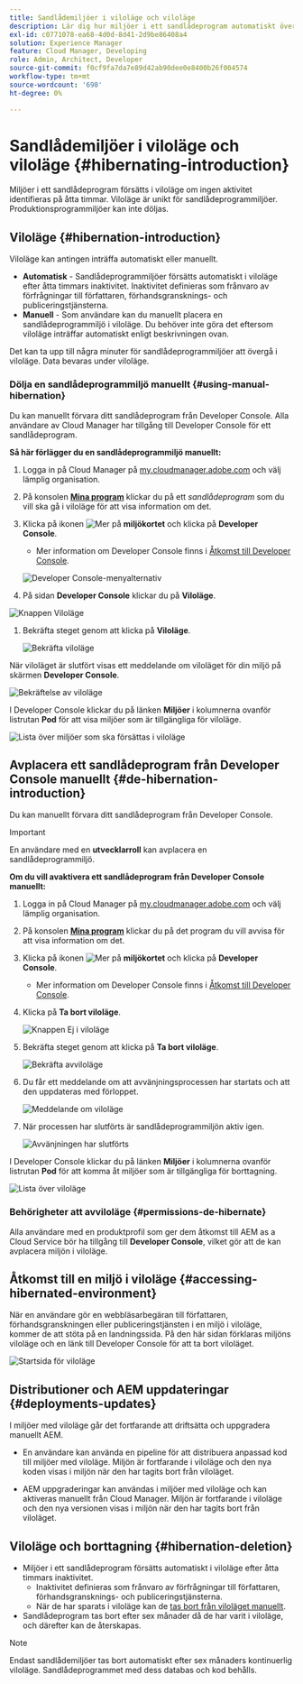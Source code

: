 ```yaml
---
title: Sandlådemiljöer i viloläge och viloläge
description: Lär dig hur miljöer i ett sandlådeprogram automatiskt övergår i viloläge och hur du kan avplacera dem i viloläge.
exl-id: c0771078-ea68-4d0d-8d41-2d9be86408a4
solution: Experience Manager
feature: Cloud Manager, Developing
role: Admin, Architect, Developer
source-git-commit: f0cf9fa7da7e89d42ab90dee0e8400b26f004574
workflow-type: tm+mt
source-wordcount: '698'
ht-degree: 0%

---
```



# Sandlådemiljöer i viloläge och viloläge {#hibernating-introduction}

Miljöer i ett sandlådeprogram försätts i viloläge om ingen aktivitet identifieras på åtta timmar. Viloläge är unikt för sandlådeprogrammiljöer. Produktionsprogrammiljöer kan inte döljas.

## Viloläge {#hibernation-introduction}

Viloläge kan antingen inträffa automatiskt eller manuellt.

* **Automatisk** - Sandlådeprogrammiljöer försätts automatiskt i viloläge efter åtta timmars inaktivitet. Inaktivitet definieras som frånvaro av förfrågningar till författaren, förhandsgransknings- och publiceringstjänsterna.
* **Manuell** - Som användare kan du manuellt placera en sandlådeprogrammiljö i viloläge. Du behöver inte göra det eftersom viloläge inträffar automatiskt enligt beskrivningen ovan.

Det kan ta upp till några minuter för sandlådeprogrammiljöer att övergå i viloläge. Data bevaras under viloläge.

### Dölja en sandlådeprogrammiljö manuellt {#using-manual-hibernation}

Du kan manuellt förvara ditt sandlådeprogram från Developer Console. Alla användare av Cloud Manager har tillgång till Developer Console för ett sandlådeprogram.

**Så här förlägger du en sandlådeprogrammiljö manuellt:**

1. Logga in på Cloud Manager på [my.cloudmanager.adobe.com](https://my.cloudmanager.adobe.com/) och välj lämplig organisation.

1. På konsolen **[Mina program](/help/implementing/cloud-manager/navigation.md#my-programs)** klickar du på ett *sandlådeprogram* som du vill ska gå i viloläge för att visa information om det.

1. Klicka på ikonen ![Mer](https://spectrum.adobe.com/static/icons/workflow_18/Smock_More_18_N.svg) på **miljökortet** och klicka på **Developer Console**.

   * Mer information om Developer Console finns i [Åtkomst till Developer Console](/help/implementing/cloud-manager/manage-environments.md#accessing-developer-console).

   ![Developer Console-menyalternativ](/help/implementing/cloud-manager/assets/developer-console-menu-option.png)

1. På sidan **Developer Console** klickar du på **Viloläge**.

<!-- UPDATE THESE SCREENSHOTS WHEN NEW AEM DEVELOPER CONSOLE UI IS RELEASED. AS OF OCTOBER 14, 2024, NEW UI IS STILL IN BETA -->

![Knappen Viloläge](assets/hibernate-1.png)

1. Bekräfta steget genom att klicka på **Viloläge**.

   ![Bekräfta viloläge](assets/hibernate-2.png)

När viloläget är slutfört visas ett meddelande om viloläget för din miljö på skärmen **Developer Console**.

![Bekräftelse av viloläge](assets/hibernate-4.png)

I Developer Console klickar du på länken **Miljöer** i kolumnerna ovanför listrutan **Pod** för att visa miljöer som är tillgängliga för viloläge.

![Lista över miljöer som ska försättas i viloläge](assets/hibernate-1b.png)

## Avplacera ett sandlådeprogram från Developer Console manuellt {#de-hibernation-introduction}

Du kan manuellt förvara ditt sandlådeprogram från Developer Console.

>[!IMPORTANT]
>
>En användare med en **utvecklarroll** kan avplacera en sandlådeprogrammiljö.

**Om du vill avaktivera ett sandlådeprogram från Developer Console manuellt:**

1. Logga in på Cloud Manager på [my.cloudmanager.adobe.com](https://my.cloudmanager.adobe.com/) och välj lämplig organisation.

1. På konsolen **[Mina program](/help/implementing/cloud-manager/navigation.md#my-programs)** klickar du på det program du vill avvisa för att visa information om det.

1. Klicka på ikonen ![Mer](https://spectrum.adobe.com/static/icons/workflow_18/Smock_More_18_N.svg) på **miljökortet** och klicka på **Developer Console**.

   * Mer information om Developer Console finns i [Åtkomst till Developer Console](/help/implementing/cloud-manager/manage-environments.md#accessing-developer-console).

1. Klicka på **Ta bort viloläge**.

   ![Knappen Ej i viloläge](assets/de-hibernation-img1.png)

1. Bekräfta steget genom att klicka på **Ta bort viloläge**.

   ![Bekräfta avviloläge](assets/de-hibernation-img2.png)

1. Du får ett meddelande om att avvänjningsprocessen har startats och att den uppdateras med förloppet.

   ![Meddelande om viloläge](assets/de-hibernation-img3.png)

1. När processen har slutförts är sandlådeprogrammiljön aktiv igen.

   ![Avvänjningen har slutförts](assets/de-hibernation-img4.png)

I Developer Console klickar du på länken **Miljöer** i kolumnerna ovanför listrutan **Pod** för att komma åt miljöer som är tillgängliga för borttagning.

![Lista över viloläge](assets/de-hibernate-1b.png)

### Behörigheter att avviloläge {#permissions-de-hibernate}

Alla användare med en produktprofil som ger dem åtkomst till AEM as a Cloud Service bör ha tillgång till **Developer Console**, vilket gör att de kan avplacera miljön i viloläge.

## Åtkomst till en miljö i viloläge {#accessing-hibernated-environment}

När en användare gör en webbläsarbegäran till författaren, förhandsgranskningen eller publiceringstjänsten i en miljö i viloläge, kommer de att stöta på en landningssida. På den här sidan förklaras miljöns viloläge och en länk till Developer Console för att ta bort viloläget.

![Startsida för viloläge](assets/de-hibernation-img5.png)

## Distributioner och AEM uppdateringar {#deployments-updates}

I miljöer med viloläge går det fortfarande att driftsätta och uppgradera manuellt AEM.

* En användare kan använda en pipeline för att distribuera anpassad kod till miljöer med viloläge. Miljön är fortfarande i viloläge och den nya koden visas i miljön när den har tagits bort från viloläget.

* AEM uppgraderingar kan användas i miljöer med viloläge och kan aktiveras manuellt från Cloud Manager. Miljön är fortfarande i viloläge och den nya versionen visas i miljön när den har tagits bort från viloläget.

## Viloläge och borttagning {#hibernation-deletion}

* Miljöer i ett sandlådeprogram försätts automatiskt i viloläge efter åtta timmars inaktivitet.
   * Inaktivitet definieras som frånvaro av förfrågningar till författaren, förhandsgransknings- och publiceringstjänsterna.
   * När de har sparats i viloläge kan de [tas bort från viloläget manuellt](#de-hibernation-introduction).
* Sandlådeprogram tas bort efter sex månader då de har varit i viloläge, och därefter kan de återskapas.

>[!NOTE]
>
>Endast sandlådemiljöer tas bort automatiskt efter sex månaders kontinuerlig viloläge. Sandlådeprogrammet med dess databas och kod behålls.
